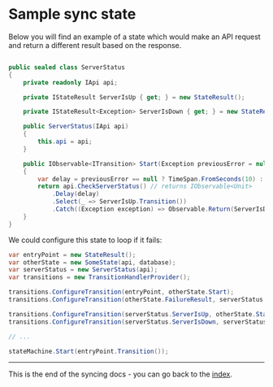 Sample sync state
=================

Below you will find an example of a state which would make an API request and return a different result based on the response.

```csharp

public sealed class ServerStatus
{
    private readonly IApi api;

    private IStateResult ServerIsUp { get; } = new StateResult();

    private IStateResult<Exception> ServerIsDown { get; } = new StateResult();

    public ServerStatus(IApi api)
    {
        this.api = api;
    }

    public IObservable<ITransition> Start(Exception previousError = null)
    {
        var delay = previousError == null ? TimeSpan.FromSeconds(10) : TimeSpan.Zero;
        return api.CheckServerStatus() // returns IObservable<Unit>
            .Delay(delay)
            .Select(_ => ServerIsUp.Transition())
            .Catch((Exception exception) => Observable.Return(ServerIsDown.Transition(exception)));
    }
}

```

We could configure this state to loop if it fails:

```csharp
var entryPoint = new StateResult();
var otherState = new SomeState(api, database);
var serverStatus = new ServerStatus(api);
var transitions = new TransitionHandlerProvider();

transitions.ConfigureTransition(entryPoint, otherState.Start);
transitions.ConfigureTransition(otherState.FailureResult, serverStatus.Start);

transitions.ConfigureTransition(serverStatus.ServerIsUp, otherState.Start);
transitions.ConfigureTransition(serverStatus.ServerIsDown, serverStatus.Start);

// ...

stateMachine.Start(entryPoint.Transition());
```

---

This is the end of the syncing docs - you can go back to the [index](index.md).